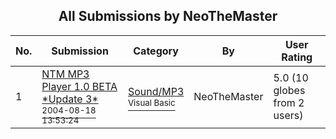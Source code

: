 ﻿<div align="center">

## All Submissions by NeoTheMaster

</div>

No.  | Submission | Category | By   | User Rating
---- | ---------- | -------- | ---- | -----------
1 | [NTM MP3 Player 1\.0 BETA \*Update 3\*<br /><sup>2004-08-18 13:53:24</sup>](https://github.com/Planet-Source-Code/neothemaster-ntm-mp3-player-1-0-beta-update-3__1-55657) | [Sound/MP3<br /><sup>Visual Basic</sup>](../ByCategory/sound-mp3__1-45.md) | NeoTheMaster | 5.0 (10 globes from 2 users)
